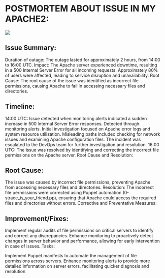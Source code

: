 # POSTMORTEM ABOUT ISSUE IN MY APACHE2:

![](https://i.pinimg.com/originals/26/8c/3f/268c3f0f74e4db0ee66cc875ad55d4fc.gif) 

## Issue Summary:

Duration of outage: The outage lasted for approximately 2 hours, from 14:00 to 16:00 UTC.
Impact: The Apache server experienced downtime, resulting in a 500 Internal Server Error for all incoming requests. Approximately 80% of users were affected, leading to service disruption and unavailability.
Root Cause: The root cause of the issue was identified as incorrect file permissions, causing Apache to fail in accessing necessary files and directories.

## Timeline:

14:00 UTC: Issue detected when monitoring alerts indicated a sudden increase in 500 Internal Server Error responses.
Detected through monitoring alerts.
Initial investigation focused on Apache error logs and system resource utilization.
Misleading paths included checking for network issues and examining Apache configuration files.
The incident was escalated to the DevOps team for further investigation and resolution.
16:00 UTC: The issue was resolved by identifying and correcting the incorrect file permissions on the Apache server.
Root Cause and Resolution:

## Root Cause: 

The issue was caused by incorrect file permissions, preventing Apache from accessing necessary files and directories.
Resolution: The incorrect file permissions were corrected using Puppet automation (0-strace_is_your_friend.pp), ensuring that Apache could access the required files and directories without errors.
Corrective and Preventative Measures:

## Improvement/Fixes:

Implement regular audits of file permissions on critical servers to identify and correct any discrepancies.
Enhance monitoring to proactively detect changes in server behavior and performance, allowing for early intervention in case of issues.
Tasks:

Implement Puppet manifests to automate the management of file permissions across servers.
Enhance monitoring alerts to provide more detailed information on server errors, facilitating quicker diagnosis and resolution.

